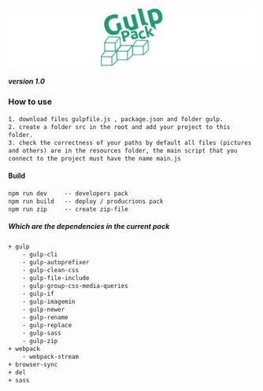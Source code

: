 ![img](https://raw.githubusercontent.com/papchenko/gulp-pack/0feb4c69fe52bd7c3c28352c5aee09168d8b75ca/gulp-logo.svg)
##### version 1.0

### How to use
```
1. download files gulpfile.js , package.json and folder gulp.
2. create a folder src in the root and add your project to this folder.
3. check the correctness of your paths by default all files (pictures and others) are in the resources folder, the main script that you connect to the project must have the name main.js
```

#### Build
```
npm run dev     -- developers pack
npm run build   -- deploy / producrions pack
npm run zip     -- create zip-file
```

##### Which are the **dependencies** in the current **pack**
```
+ gulp
    - gulp-cli
    - gulp-autoprefixer
    - gulp-clean-css
    - gulp-file-include
    - gulp-group-css-media-queries
    - gulp-if
    - gulp-imagemin
    - gulp-newer
    - gulp-rename
    - gulp-replace
    - gulp-sass
    - gulp-zip
+ webpack
    - webpack-stream
+ browser-sync
+ del
+ sass
```




